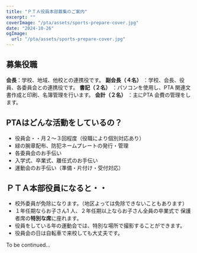 ```yaml
---
title: "ＰＴＡ役員本部募集のご案内"
excerpt: ""
coverImage: "/pta/assets/sports-prepare-cover.jpg"
date: "2024-10-26"
ogImage:
  url: "/pta/assets/sports-prepare-cover.jpg"
---
```


## 募集役職

**会長**：学校、地域、他校との連携役です。
**副会長（４名）** ：学校、会長、役員、各委員会との連携役です。
**書記（２名）** ：パソコンを使用し、PTA 関連文書作成と印刷、名簿管理を行います。
**会計（２名）** ：主にPTA 会費の管理をします。

## PTAはどんな活動をしているの？
- 役員会・・月２～３回程度（役職により個別対応あり）
- 緑の腕章配布、防犯ネームプレートの発行・管理
- 各委員会のお手伝い
- 入学式、卒業式、離任式のお手伝い
- 運動会のお手伝い（準備・片付け・受付対応）

## ＰＴＡ本部役員になると・・

- 校外委員が免除になります。（地区よっては免除できないこともあります）
- １年任期ならお子さん1 人、２年任期以上ならお子さん全員の卒業式で
保護者席の**特別な席**に座れます。
- 役員をしている年の運動会では、特別な場所で撮影することができます。
- 役員会の日は自転車で来校しても大丈夫です。

To be continued...